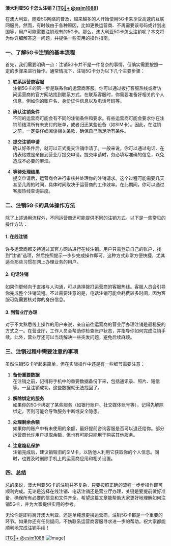 **澳大利亚5G卡怎么注销？[[TG💪+ @esim1088](https://t.me/s/esim1088)]**

在澳大利亚，随着5G网络的普及，越来越多的人开始使用5G卡来享受高速的互联网服务。然而，有时候由于各种原因，比如更换运营商、不再需要该号码或计划出国等，用户可能需要注销现有的5G卡。那么，澳大利亚5G卡怎么注销呢？本文将为你详细解答这一问题，并提供一些实用的操作指南。

### 一、了解5G卡注销的基本流程

首先，我们需要明确一点：注销5G卡并不是一件复杂的事情，但确实需要按照一定的步骤来进行操作。通常情况下，注销5G卡分为以下几个主要步骤：

1. **联系运营商客服**  
   注销5G卡的第一步是联系你的运营商客服。你可以通过拨打客服热线或者访问运营商的官方网站找到联系方式。在联系客服时，你需要准备好相关的个人信息，例如你的账户名、身份证件信息以及电话号码等。

2. **确认注销条件**  
   不同的运营商可能会有不同的注销条件和要求。有些运营商可能会要求你在注销前结清所有未支付的账单，或者归还某些设备（如SIM卡）。因此，在注销之前，一定要仔细阅读相关条款，确保自己满足所有条件。

3. **提交注销申请**  
   确认好条件后，就可以正式提交注销申请了。一般来说，你可以通过电话、在线表格或是亲自到营业厅提交申请。提交申请时，务必填写准确的信息，以免造成不必要的麻烦。

4. **等待处理结果**  
   提交申请后，运营商会进行审核并处理你的注销请求。这个过程可能需要几天甚至几周的时间，具体时间取决于运营商的工作效率。在此期间，你可以通过客服热线查询进度。

### 二、注销5G卡的具体操作方法

除了上述通用流程外，不同运营商还可能提供不同的注销方式。以下是一些常见的操作方法：

#### 1. 在线注销
许多运营商都支持通过其官方网站进行在线注销。用户只需登录自己的账户，找到“注销”选项，然后按照提示一步步完成操作即可。这种方式非常方便快捷，尤其适合那些习惯在网上办理业务的用户。

#### 2. 电话注销
如果你更倾向于直接与人沟通，可以选择拨打运营商的客服热线。客服人员会引导你完成整个注销流程。不过需要注意的是，电话注销可能会耗费较多时间，因为客服可能需要核对你的身份信息。

#### 3. 到营业厅办理
对于不太熟悉线上操作的用户来说，亲自前往运营商的营业厅办理注销是最稳妥的方式之一。在营业厅，工作人员会帮助你检查账户状态，并指导你如何完成注销手续。此外，营业厅还可以当场解决一些突发问题，避免后续麻烦。

### 三、注销过程中需要注意的事项

虽然注销5G卡听起来简单，但在实际操作中还是有一些细节需要注意：

1. **备份重要数据**  
   在注销之前，记得将手机中的重要数据备份下来，包括通讯录、照片、短信等。一旦注销成功，这些数据就无法找回了。

2. **解除绑定的服务**  
   如果你的5G卡绑定了某些服务（如银行账户、社交媒体账号等），记得先解除绑定，否则可能会导致服务中断或安全隐患。

3. **处理剩余余额**  
   如果你的账户中有未使用的余额，最好提前咨询客服是否可以退还给你。部分运营商允许用户提取余额，但也有可能只能用于购买其他服务。

4. **注意隐私保护**  
   注销完成后，建议销毁旧的SIM卡，以防他人利用它获取你的个人信息。同时，也要及时删除手机上的运营商应用和相关设置。

### 四、总结

总的来说，澳大利亚5G卡的注销并不复杂，只要按照正确的流程一步步操作即可顺利完成。无论是选择在线注销、电话注销还是营业厅办理，关键是要提前做好准备，确保所有必要的信息和文件齐全。希望这篇文章能帮助大家更好地理解如何注销5G卡，并为大家提供实用的参考。

无论你是即将离开澳大利亚，还是单纯想更换运营商，注销5G卡都是一个重要的环节。如果你还有任何疑问，不妨联系运营商客服寻求进一步的帮助。祝大家都能顺利地完成注销手续！

[[TG💪+ @esim1088](https://t.me/s/esim1088) ![Image](https://i.postimg.cc/4NQfJmqS/Snipaste-2025-05-13-00-14-12.png)]